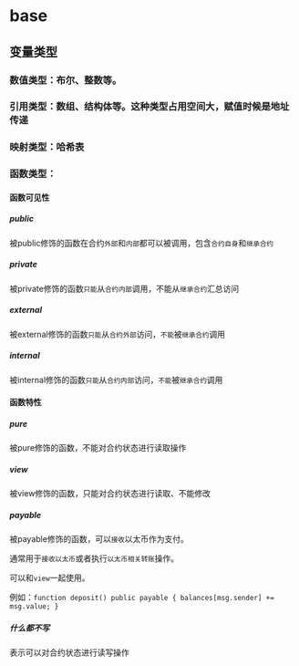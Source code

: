 # base
## 变量类型
### 数值类型：布尔、整数等。
### 引用类型：数组、结构体等。这种类型占用空间大，赋值时候是地址传递
### 映射类型：哈希表
### 函数类型：
#### 函数可见性
##### public
被public修饰的函数在合约`外部`和`内部`都可以被调用，包含`合约自身`和`继承合约`
##### private
被private修饰的函数`只能`从`合约内部`调用，不能从`继承合约`汇总访问
##### external
被external修饰的函数`只能`从`合约外部`访问，`不能`被`继承合约`调用
##### internal
被internal修饰的函数`只能`从`合约内部`访问，`不能`被`继承合约`调用
#### 函数特性
##### pure
被pure修饰的函数，不能对合约状态进行读取操作
##### view
被view修饰的函数，只能对合约状态进行读取、不能修改
##### payable
被payable修饰的函数，可以`接收`以太币作为支付。

通常用于`接收以太币`或者执行`以太币相关转账`操作。

可以和`view`一起使用。

例如：`function deposit() public payable { balances[msg.sender] += msg.value; }`
##### 什么都不写
表示可以对合约状态进行读写操作


